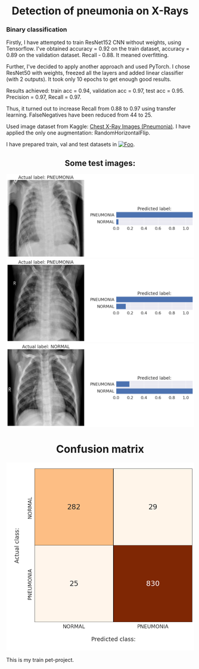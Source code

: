 # <div align="center">Detection of pneumonia on X-Rays</div>

### Binary classification

Firstly, I have attempted to train ResNet152 CNN without weights, using Tensorflow. I've obtained accuracy = 0.92 on the train dataset, accuracy = 0.89 on the validation dataset. Recall - 0.88. It meaned overfitting.

Further, I've decided to apply another approach and used PyTorch.
I chose ResNet50 with weights, freezed all the layers and added linear classifier (with 2 outputs). It took only 10 epochs to get enough good results.

Results achieved: train acc = 0.94, validation acc = 0.97, test acc = 0.95. Precision = 0.97, Recall = 0.97.

Thus, it turned out to increase Recall from 0.88 to 0.97 using transfer learning. FalseNegatives have been reduced from 44 to 25. 

Used image dataset from Kaggle: [Chest X-Ray Images (Pneumonia)](https://www.kaggle.com/paultimothymooney/chest-xray-pneumonia). I have applied the only one augmentation: RandomHorizontalFlip.

I have prepared train, val and test datasets in <a href="http:/roboflow.com/" rel="some text">![Foo](https://a.radikal.ru/a40/2202/6a/bdf9b3256872.png)</a>.

## <div align="center">Some test images: </div>

![The first test sample image](https://github.com/Kuaranir/Detection-of-pneumonia-on-X-Rays/blob/main/test-sample-1.png)
![The second test sample image](https://github.com/Kuaranir/Detection-of-pneumonia-on-X-Rays/blob/main/test-sample-2.png)
![The third test sample image](https://github.com/Kuaranir/Detection-of-pneumonia-on-X-Rays/blob/main/test-sample-3.png)

# <div align="center">Confusion matrix</div>

![Confusion matrix](https://github.com/Kuaranir/Detection-of-pneumonia-on-X-Rays/blob/main/confusion_matrix.png)

This is my train pet-project.
